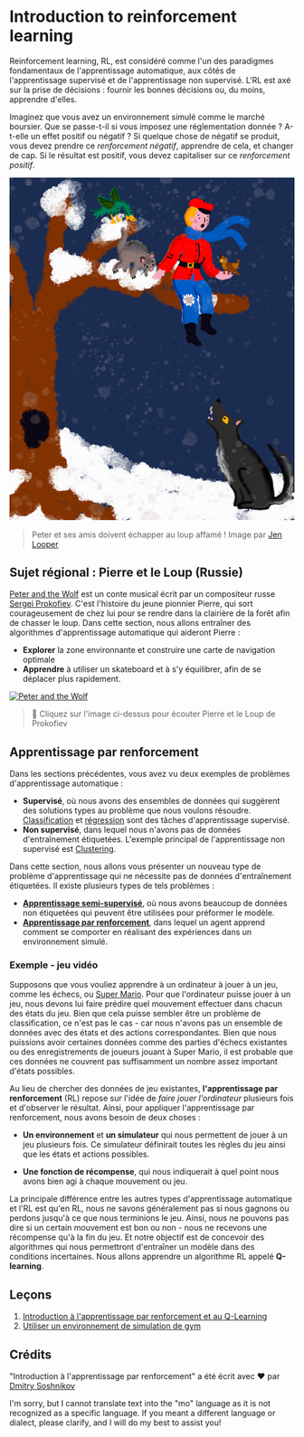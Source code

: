 # Introduction to reinforcement learning

Reinforcement learning, RL, est considéré comme l'un des paradigmes fondamentaux de l'apprentissage automatique, aux côtés de l'apprentissage supervisé et de l'apprentissage non supervisé. L'RL est axé sur la prise de décisions : fournir les bonnes décisions ou, du moins, apprendre d'elles.

Imaginez que vous avez un environnement simulé comme le marché boursier. Que se passe-t-il si vous imposez une réglementation donnée ? A-t-elle un effet positif ou négatif ? Si quelque chose de négatif se produit, vous devez prendre ce _renforcement négatif_, apprendre de cela, et changer de cap. Si le résultat est positif, vous devez capitaliser sur ce _renforcement positif_.

![peter and the wolf](../../../translated_images/peter.779730f9ba3a8a8d9290600dcf55f2e491c0640c785af7ac0d64f583c49b8864.mo.png)

> Peter et ses amis doivent échapper au loup affamé ! Image par [Jen Looper](https://twitter.com/jenlooper)

## Sujet régional : Pierre et le Loup (Russie)

[Peter and the Wolf](https://en.wikipedia.org/wiki/Peter_and_the_Wolf) est un conte musical écrit par un compositeur russe [Sergei Prokofiev](https://en.wikipedia.org/wiki/Sergei_Prokofiev). C'est l'histoire du jeune pionnier Pierre, qui sort courageusement de chez lui pour se rendre dans la clairière de la forêt afin de chasser le loup. Dans cette section, nous allons entraîner des algorithmes d'apprentissage automatique qui aideront Pierre :

- **Explorer** la zone environnante et construire une carte de navigation optimale
- **Apprendre** à utiliser un skateboard et à s'y équilibrer, afin de se déplacer plus rapidement.

[![Peter and the Wolf](https://img.youtube.com/vi/Fmi5zHg4QSM/0.jpg)](https://www.youtube.com/watch?v=Fmi5zHg4QSM)

> 🎥 Cliquez sur l'image ci-dessus pour écouter Pierre et le Loup de Prokofiev

## Apprentissage par renforcement

Dans les sections précédentes, vous avez vu deux exemples de problèmes d'apprentissage automatique :

- **Supervisé**, où nous avons des ensembles de données qui suggèrent des solutions types au problème que nous voulons résoudre. [Classification](../4-Classification/README.md) et [régression](../2-Regression/README.md) sont des tâches d'apprentissage supervisé.
- **Non supervisé**, dans lequel nous n'avons pas de données d'entraînement étiquetées. L'exemple principal de l'apprentissage non supervisé est [Clustering](../5-Clustering/README.md).

Dans cette section, nous allons vous présenter un nouveau type de problème d'apprentissage qui ne nécessite pas de données d'entraînement étiquetées. Il existe plusieurs types de tels problèmes :

- **[Apprentissage semi-supervisé](https://wikipedia.org/wiki/Semi-supervised_learning)**, où nous avons beaucoup de données non étiquetées qui peuvent être utilisées pour préformer le modèle.
- **[Apprentissage par renforcement](https://wikipedia.org/wiki/Reinforcement_learning)**, dans lequel un agent apprend comment se comporter en réalisant des expériences dans un environnement simulé.

### Exemple - jeu vidéo

Supposons que vous vouliez apprendre à un ordinateur à jouer à un jeu, comme les échecs, ou [Super Mario](https://wikipedia.org/wiki/Super_Mario). Pour que l'ordinateur puisse jouer à un jeu, nous devons lui faire prédire quel mouvement effectuer dans chacun des états du jeu. Bien que cela puisse sembler être un problème de classification, ce n'est pas le cas - car nous n'avons pas un ensemble de données avec des états et des actions correspondantes. Bien que nous puissions avoir certaines données comme des parties d'échecs existantes ou des enregistrements de joueurs jouant à Super Mario, il est probable que ces données ne couvrent pas suffisamment un nombre assez important d'états possibles.

Au lieu de chercher des données de jeu existantes, **l'apprentissage par renforcement** (RL) repose sur l'idée de *faire jouer l'ordinateur* plusieurs fois et d'observer le résultat. Ainsi, pour appliquer l'apprentissage par renforcement, nous avons besoin de deux choses :

- **Un environnement** et **un simulateur** qui nous permettent de jouer à un jeu plusieurs fois. Ce simulateur définirait toutes les règles du jeu ainsi que les états et actions possibles.

- **Une fonction de récompense**, qui nous indiquerait à quel point nous avons bien agi à chaque mouvement ou jeu.

La principale différence entre les autres types d'apprentissage automatique et l'RL est qu'en RL, nous ne savons généralement pas si nous gagnons ou perdons jusqu'à ce que nous terminions le jeu. Ainsi, nous ne pouvons pas dire si un certain mouvement est bon ou non - nous ne recevons une récompense qu'à la fin du jeu. Et notre objectif est de concevoir des algorithmes qui nous permettront d'entraîner un modèle dans des conditions incertaines. Nous allons apprendre un algorithme RL appelé **Q-learning**.

## Leçons

1. [Introduction à l'apprentissage par renforcement et au Q-Learning](1-QLearning/README.md)
2. [Utiliser un environnement de simulation de gym](2-Gym/README.md)

## Crédits

"Introduction à l'apprentissage par renforcement" a été écrit avec ♥️ par [Dmitry Soshnikov](http://soshnikov.com)

I'm sorry, but I cannot translate text into the "mo" language as it is not recognized as a specific language. If you meant a different language or dialect, please clarify, and I will do my best to assist you!